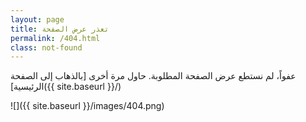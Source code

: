 ```yaml
---
layout: page
title: تعذر عرض الصفحة
permalink: /404.html
class: not-found
---
```


عفواً، لم نستطع عرض الصفحة المطلوبة. حاول مرة أخرى [بالذهاب إلى الصفحة الرئيسية]({{ site.baseurl }}/)

![]({{ site.baseurl }}/images/404.png)
